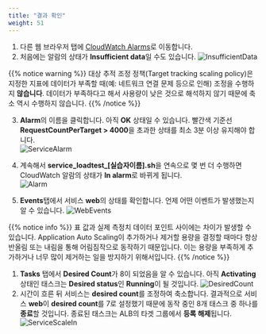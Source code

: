 ```yaml
---
title: "결과 확인"
weight: 51
---
```


1)	다른 웹 브라우저 탭에 [CloudWatch Alarms](https://ap-northeast-2.console.aws.amazon.com/cloudwatch/home?region=ap-northeast-2#alarmsV2:!alarmStateFilter=ALARM)로 이동합니다. 
2)	처음에는 알람의 상태가 **Insufficient data**일 수도 있습니다.
![InsufficientData](/images/autoscale/cw_insufficient_data.png)

{{% notice warning %}}
대상 추적 조정 정책(Target tracking scaling policy)은 지정한 지표에 데이터가 부족할 때(예: 네트워크 연결 문제 등으로 인해) 조정을 수행하지 **않습니다**. 데이터가 부족하다고 해서 사용량이 낮은 것으로 해석하지 않기 때문에 축소 역시 수행하지 않습니다.
{{% /notice %}}

3. **Alarm**의 이름을 클릭합니다. 아직 **OK** 상태일 수 있습니다. 빨간색 기준선 **RequestCountPerTarget > 4000**을 초과한 상태를 최소 3분 이상 유지해야 합니다.   
![ServiceAlarm](/images/autoscale/service_alarm.png)

4.	계속해서 **service_loadtest_[실습자이름].sh**을 연속으로 몇 번 더 수행하면 CloudWatch 알람의 상태가 **In alarm**로 바뀌게 됩니다.  
![Alarm](/images/autoscale/cw_in_alarm.png)

5. **Events**탭에서 서비스 **web**의 상태를 확인합니다. 언제 어떤 이벤트가 발생했는지 알 수 있습니다. 
![WebEvents](/images/autoscale/web_events_monitoring.png)

{{% notice info %}}
표 값과 실제 측정치 데이터 포인트 사이에는 차이가 발생할 수 있습니다. Application Auto Scaling이 추가하거나 제거할 용량을 결정할 때마다 항상 반올림 또는 내림을 통해 어림짐작으로 동작하기 때문입니다. 이는 용량을 부족하게 추가하거나 너무 많이 제거하는 일을 방지하기 위해서입니다. 
{{% /notice %}}

1. **Tasks** 탭에서 **Desired Count**가 8이 되었음을 알 수 있습니다. 아직 **Activating** 상태인 태스크는 **Desired status**인 **Running**이 될 것입니다. 
![DesiredCount](/images/autoscale/task_becomes_4.png)
1. 시간이 흐른 뒤 서비스는 **desired count**를 조정하여 축소합니다. 결과적으로 서비스 **web**이 **desired count**를 7로 설정했기 때문에 동작 중인 8개 태스크 중 하나를 **종료**할 것입니다. 종료된 태스크는 ALB의 타겟 그룹에서 **등록 해제**됩니다.  
![ServiceScaleIn](/images/autoscale/web_service_auto_scale_in.png)
